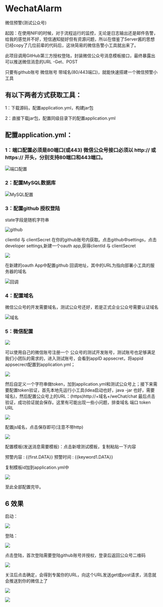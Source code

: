 # WechatAlarm
微信预警(测试公众号)

起因：在使用NIFI的时候，对于流程运行的监控，无论是日志输出还是邮件告警，给我的感觉并不好，短信通知挺好但有资源问题，所以在借鉴了Server酱的思想已经copy了几位前辈的代码后，这块简易的微信告警小工具就出来了。 

此项目调用GitHub第三方授权登陆，封装微信公众号消息模板接口，最终暴露出可以推送微信消息的URL -Get、POST

只要有github账号  微信账号  带域名(80/443端口)，就能快速搭建一个微信预警小工具

## 有以下两者方式获取工具：

1：下载源码，配置application.yml，构建jar包

2：直接下载jar包，配置同级目录下的配置application.yml

## 配置application.yml：

### 1：端口配置必须是80端口(或443) 微信公众号接口必须以 http:// 或 https:// 开头，分别支持80端口和443端口。

![端口配置](https://github.com/nifichina/WechatAlarm/blob/jar/%E7%AB%AF%E5%8F%A3.png)

### 2：配置MySQL数据库

![MySQL配置](https://github.com/nifichina/WechatAlarm/blob/jar/mysql.png)

### 3：配置github 授权登陆

state字段是随机字符串

![github](https://github.com/nifichina/WechatAlarm/blob/jar/github.png)

clientId 与 clientSecret 在你的github账号内获取。点击github中settings，点击developer settings,新建一个oauth app,获得clientId 与 clientSecret 

![](https://github.com/nifichina/WechatAlarm/blob/jar/clientid.png)

在新建的oauth App中配置github 回调地址，其中的URL为指向部署小工具的服务器的域名

![回调](https://github.com/nifichina/WechatAlarm/blob/jar/github%E5%9B%9E%E8%B0%83.png)

### 4：配置域名

微信公众号的开发需要域名，测试公众号还好，若是正式企业公众号需要认证域名

![域名](https://github.com/nifichina/WechatAlarm/blob/jar/%E5%9F%9F%E5%90%8D.png)

### 5：微信配置

![](https://github.com/nifichina/WechatAlarm/blob/jar/%E5%BE%AE%E4%BF%A1.png)

可以使用自己的微信账号注册一个 公众号的测试开发账号，测试账号也足够满足我们小团队的需求的，进入测试账号，会看到appID appsecret，将appid appsecrect配置到application.yml；

![](https://github.com/nifichina/WechatAlarm/blob/jar/%E5%BE%AE%E4%BF%A1appid.png)

然后自定义一个字符串做token，加到application.yml和测试公众号上；接下来需要配置token验证，首先本地先运行小工具(Idea启动也好，java -jar 也好，需要域名)，然后配置公众号上的URL：(https)http://+域名+/weChat/chat  最后点击验证，成功验证就会保存。这里有可能出现一些小问题，排查域名 端口 token URL 

![](https://github.com/nifichina/WechatAlarm/blob/jar/%E5%BE%AE%E4%BF%A1%E9%AA%8C%E8%AF%81.png)

配置js域名，点击保存即可(注意不带http)

![](https://github.com/nifichina/WechatAlarm/blob/jar/js%E5%9F%9F%E5%90%8D.png)

配置模板(发送消息需要模板)：点击新增测试模板，复制粘贴一下内容

预警内容 : {{first.DATA}} 预警时间 : {{keyword1.DATA}}

复制模板id加到application.yml中

![](https://github.com/nifichina/WechatAlarm/blob/jar/%E5%BE%AE%E4%BF%A1%E6%A8%A1%E6%9D%BF.png)

至此全部配置完毕。

## 6 效果

启动：

![](https://github.com/nifichina/WechatAlarm/blob/jar/%E5%90%AF%E5%8A%A8.png)

登陆：

![](https://github.com/nifichina/WechatAlarm/blob/jar/%E7%99%BB%E9%99%86.png)

点击登陆，首次登陆需要登陆github账号并授权，登录后返回公众号二维码 

![](https://github.com/nifichina/WechatAlarm/blob/jar/%E4%BA%8C%E7%BB%B4%E7%A0%81.png)

关注后点击确定，会得到专属你的URL，向这个URL发送get或post请求，消息就会推送到你的微信上了

![](https://github.com/nifichina/WechatAlarm/blob/jar/%E9%A2%84%E8%AD%A6%E6%B6%88%E6%81%AF%E5%8F%91%E9%80%81.png)

![](https://github.com/nifichina/WechatAlarm/blob/jar/%E6%B6%88%E6%81%AF%E6%8E%A5%E6%94%B6.jpg)







